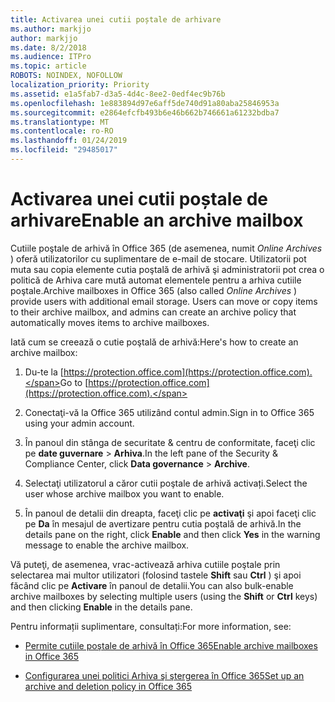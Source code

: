 ```yaml
---
title: Activarea unei cutii poștale de arhivare
ms.author: markjjo
author: markjjo
ms.date: 8/2/2018
ms.audience: ITPro
ms.topic: article
ROBOTS: NOINDEX, NOFOLLOW
localization_priority: Priority
ms.assetid: e1a5fab7-d3a5-4d4c-8ee2-0edf4ec9b76b
ms.openlocfilehash: 1e883894d97e6aff5de740d91a80aba25846953a
ms.sourcegitcommit: e2864efcfb493b6e46b662b746661a61232bdba7
ms.translationtype: MT
ms.contentlocale: ro-RO
ms.lasthandoff: 01/24/2019
ms.locfileid: "29485017"
---
```

# <a name="enable-an-archive-mailbox"></a><span data-ttu-id="04ccf-102">Activarea unei cutii poștale de arhivare</span><span class="sxs-lookup"><span data-stu-id="04ccf-102">Enable an archive mailbox</span></span>

<span data-ttu-id="04ccf-p101">Cutiile poştale de arhivă în Office 365 (de asemenea, numit *Online Archives* ) oferă utilizatorilor cu suplimentare de e-mail de stocare. Utilizatorii pot muta sau copia elemente cutia poştală de arhivă şi administratorii pot crea o politică de Arhiva care mută automat elementele pentru a arhiva cutiile poştale.</span><span class="sxs-lookup"><span data-stu-id="04ccf-p101">Archive mailboxes in Office 365 (also called  *Online Archives*  ) provide users with additional email storage. Users can move or copy items to their archive mailbox, and admins can create an archive policy that automatically moves items to archive mailboxes.</span></span> 
  
<span data-ttu-id="04ccf-105">Iată cum se creează o cutie poştală de arhivă:</span><span class="sxs-lookup"><span data-stu-id="04ccf-105">Here's how to create an archive mailbox:</span></span>
  
1. <span data-ttu-id="04ccf-106">Du-te la [https://protection.office.com](https://protection.office.com).</span><span class="sxs-lookup"><span data-stu-id="04ccf-106">Go to [https://protection.office.com](https://protection.office.com).</span></span>
    
2. <span data-ttu-id="04ccf-107">Conectaţi-vă la Office 365 utilizând contul admin.</span><span class="sxs-lookup"><span data-stu-id="04ccf-107">Sign in to Office 365 using your admin account.</span></span>
    
3. <span data-ttu-id="04ccf-108">În panoul din stânga de securitate &amp; centru de conformitate, faceţi clic pe **date guvernare** \> **Arhiva**.</span><span class="sxs-lookup"><span data-stu-id="04ccf-108">In the left pane of the Security &amp; Compliance Center, click **Data governance** \> **Archive**.</span></span>
    
4. <span data-ttu-id="04ccf-109">Selectaţi utilizatorul a căror cutii poştale de arhivă activați.</span><span class="sxs-lookup"><span data-stu-id="04ccf-109">Select the user whose archive mailbox you want to enable.</span></span>
    
5. <span data-ttu-id="04ccf-110">În panoul de detalii din dreapta, faceţi clic pe **activaţi** şi apoi faceţi clic pe **Da** în mesajul de avertizare pentru cutia poştală de arhivă.</span><span class="sxs-lookup"><span data-stu-id="04ccf-110">In the details pane on the right, click **Enable** and then click **Yes** in the warning message to enable the archive mailbox.</span></span> 
    
<span data-ttu-id="04ccf-111">Vă puteţi, de asemenea, vrac-activează arhiva cutiile poştale prin selectarea mai multor utilizatori (folosind tastele **Shift** sau **Ctrl** ) şi apoi făcând clic pe **Activare** în panoul de detalii.</span><span class="sxs-lookup"><span data-stu-id="04ccf-111">You can also bulk-enable archive mailboxes by selecting multiple users (using the **Shift** or **Ctrl** keys) and then clicking **Enable** in the details pane.</span></span> 
  
<span data-ttu-id="04ccf-112">Pentru informații suplimentare, consultați:</span><span class="sxs-lookup"><span data-stu-id="04ccf-112">For more information, see:</span></span>
  
- [<span data-ttu-id="04ccf-113">Permite cutiile poştale de arhivă în Office 365</span><span class="sxs-lookup"><span data-stu-id="04ccf-113">Enable archive mailboxes in Office 365</span></span>](https://support.office.com/article/enable-archive-mailboxes-in-the-office-365-security-compliance-center-268a109e-7843-405b-bb3d-b9393b2342ce)
    
- [<span data-ttu-id="04ccf-114">Configurarea unei politici Arhiva şi ştergerea în Office 365</span><span class="sxs-lookup"><span data-stu-id="04ccf-114">Set up an archive and deletion policy in Office 365</span></span>](https://support.office.com/article/Set-up-an-archive-and-deletion-policy-for-mailboxes-in-your-Office-365-organization-ec3587e4-7b4a-40fb-8fb8-8aa05aeae2ce)
    


